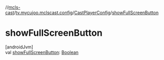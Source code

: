 //[mcls-cast](../../../index.md)/[tv.mycujoo.mclscast.config](../index.md)/[CastPlayerConfig](index.md)/[showFullScreenButton](show-full-screen-button.md)

# showFullScreenButton

[androidJvm]\
val [showFullScreenButton](show-full-screen-button.md): [Boolean](https://kotlinlang.org/api/latest/jvm/stdlib/kotlin/-boolean/index.html)
